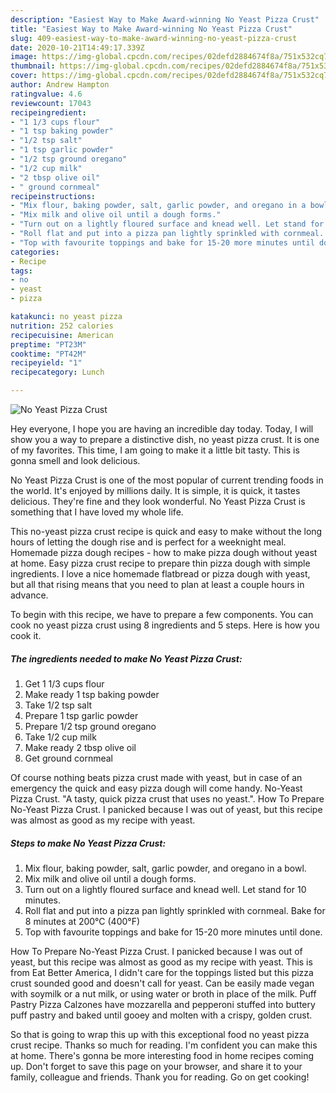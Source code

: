 ```yaml
---
description: "Easiest Way to Make Award-winning No Yeast Pizza Crust"
title: "Easiest Way to Make Award-winning No Yeast Pizza Crust"
slug: 409-easiest-way-to-make-award-winning-no-yeast-pizza-crust
date: 2020-10-21T14:49:17.339Z
image: https://img-global.cpcdn.com/recipes/02defd2884674f8a/751x532cq70/no-yeast-pizza-crust-recipe-main-photo.jpg
thumbnail: https://img-global.cpcdn.com/recipes/02defd2884674f8a/751x532cq70/no-yeast-pizza-crust-recipe-main-photo.jpg
cover: https://img-global.cpcdn.com/recipes/02defd2884674f8a/751x532cq70/no-yeast-pizza-crust-recipe-main-photo.jpg
author: Andrew Hampton
ratingvalue: 4.6
reviewcount: 17043
recipeingredient:
- "1 1/3 cups flour"
- "1 tsp baking powder"
- "1/2 tsp salt"
- "1 tsp garlic powder"
- "1/2 tsp ground oregano"
- "1/2 cup milk"
- "2 tbsp olive oil"
- " ground cornmeal"
recipeinstructions:
- "Mix flour, baking powder, salt, garlic powder, and oregano in a bowl."
- "Mix milk and olive oil until a dough forms."
- "Turn out on a lightly floured surface and knead well. Let stand for 10 minutes."
- "Roll flat and put into a pizza pan lightly sprinkled with cornmeal. Bake for 8 minutes at 200°C (400°F)"
- "Top with favourite toppings and bake for 15-20 more minutes until done."
categories:
- Recipe
tags:
- no
- yeast
- pizza

katakunci: no yeast pizza 
nutrition: 252 calories
recipecuisine: American
preptime: "PT23M"
cooktime: "PT42M"
recipeyield: "1"
recipecategory: Lunch

---
```



![No Yeast Pizza Crust](https://img-global.cpcdn.com/recipes/02defd2884674f8a/751x532cq70/no-yeast-pizza-crust-recipe-main-photo.jpg)

Hey everyone, I hope you are having an incredible day today. Today, I will show you a way to prepare a distinctive dish, no yeast pizza crust. It is one of my favorites. This time, I am going to make it a little bit tasty. This is gonna smell and look delicious.

No Yeast Pizza Crust is one of the most popular of current trending foods in the world. It's enjoyed by millions daily. It is simple, it is quick, it tastes delicious. They're fine and they look wonderful. No Yeast Pizza Crust is something that I have loved my whole life.

This no-yeast pizza crust recipe is quick and easy to make without the long hours of letting the dough rise and is perfect for a weeknight meal. Homemade pizza dough recipes - how to make pizza dough without yeast at home. Easy pizza crust recipe to prepare thin pizza dough with simple ingredients. I love a nice homemade flatbread or pizza dough with yeast, but all that rising means that you need to plan at least a couple hours in advance.


To begin with this recipe, we have to prepare a few components. You can cook no yeast pizza crust using 8 ingredients and 5 steps. Here is how you cook it.

<!--inarticleads1-->

##### The ingredients needed to make No Yeast Pizza Crust:

1. Get 1 1/3 cups flour
1. Make ready 1 tsp baking powder
1. Take 1/2 tsp salt
1. Prepare 1 tsp garlic powder
1. Prepare 1/2 tsp ground oregano
1. Take 1/2 cup milk
1. Make ready 2 tbsp olive oil
1. Get  ground cornmeal


Of course nothing beats pizza crust made with yeast, but in case of an emergency the quick and easy pizza dough will come handy. No-Yeast Pizza Crust. &#34;A tasty, quick pizza crust that uses no yeast.&#34;. How To Prepare No-Yeast Pizza Crust. I panicked because I was out of yeast, but this recipe was almost as good as my recipe with yeast. 

<!--inarticleads2-->

##### Steps to make No Yeast Pizza Crust:

1. Mix flour, baking powder, salt, garlic powder, and oregano in a bowl.
1. Mix milk and olive oil until a dough forms.
1. Turn out on a lightly floured surface and knead well. Let stand for 10 minutes.
1. Roll flat and put into a pizza pan lightly sprinkled with cornmeal. Bake for 8 minutes at 200°C (400°F)
1. Top with favourite toppings and bake for 15-20 more minutes until done.


How To Prepare No-Yeast Pizza Crust. I panicked because I was out of yeast, but this recipe was almost as good as my recipe with yeast. This is from Eat Better America, I didn&#39;t care for the toppings listed but this pizza crust sounded good and doesn&#39;t call for yeast. Can be easily made vegan with soymilk or a nut milk, or using water or broth in place of the milk. Puff Pastry Pizza Calzones have mozzarella and pepperoni stuffed into buttery puff pastry and baked until gooey and molten with a crispy, golden crust. 

So that is going to wrap this up with this exceptional food no yeast pizza crust recipe. Thanks so much for reading. I'm confident you can make this at home. There's gonna be more interesting food in home recipes coming up. Don't forget to save this page on your browser, and share it to your family, colleague and friends. Thank you for reading. Go on get cooking!
